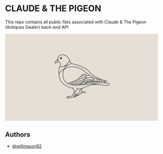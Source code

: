 
# CLAUDE & THE PIGEON

This repo contains all public files associated with Claude & The Pigeon (Antiques Dealer) back-end API



![Logo](https://github.com/willmason92/claude-website/blob/main/assets/img/claude/logos/logo.png?raw=true)


## Authors

- [@willmason92](https://github.com/willmason92)

